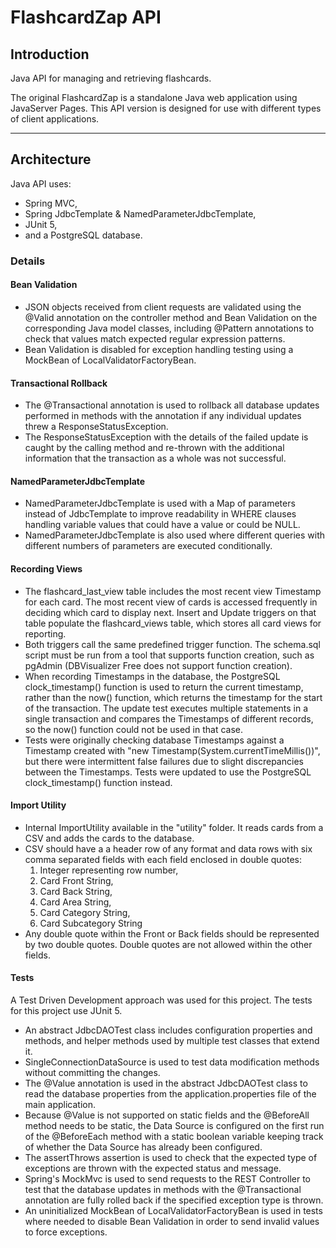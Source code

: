 # FlashcardZap API

## Introduction
Java API for managing and retrieving flashcards. 

The original FlashcardZap is a standalone Java web application using JavaServer Pages. This API version is designed for use with different types of client applications.

---
## Architecture

Java API uses:

- Spring MVC,
- Spring JdbcTemplate & NamedParameterJdbcTemplate,
- JUnit 5,
- and a PostgreSQL database.

### Details

#### Bean Validation

- JSON objects received from client requests are validated using the @Valid annotation on the controller method and Bean Validation on the corresponding Java model classes, including @Pattern annotations to check that values match expected regular expression patterns. 
- Bean Validation is disabled for exception handling testing using a MockBean of LocalValidatorFactoryBean.

#### Transactional Rollback

- The @Transactional annotation is used to rollback all database updates performed in methods with the annotation if any individual updates threw a ResponseStatusException.
- The ResponseStatusException with the details of the failed update is caught by the calling method and re-thrown with the additional information that the transaction as a whole was not successful.

#### NamedParameterJdbcTemplate

- NamedParameterJdbcTemplate is used with a Map of parameters instead of JdbcTemplate to improve readability in WHERE clauses handling variable values that could have a value or could be NULL.
- NamedParameterJdbcTemplate is also used where different queries with different numbers of parameters are executed conditionally.

#### Recording Views

- The flashcard_last_view table includes the most recent view Timestamp for each card. The most recent view of cards is accessed frequently in deciding which card to display next. Insert and Update triggers on that table populate the flashcard_views table, which stores all card views for reporting. 
- Both triggers call the same predefined trigger function. The schema.sql script must be run from a tool that supports function creation, such as pgAdmin (DBVisualizer Free does not support function creation).
- When recording Timestamps in the database, the PostgreSQL clock_timestamp() function is used to return the current timestamp, rather than the now() function, which returns the timestamp for the start of the transaction.  The update test executes multiple statements in a single transaction and compares the Timestamps of different records, so the now() function could not be used in that case.
- Tests were originally checking database Timestamps against a Timestamp created with "new Timestamp(System.currentTimeMillis())", but there were intermittent false failures due to slight discrepancies between the Timestamps. Tests were updated to use the PostgreSQL clock_timestamp() function instead.

#### Import Utility

- Internal ImportUtility available in the "utility" folder. It reads cards from a CSV and adds the cards to the database.
- CSV should have a a header row of any format and data rows with six comma separated fields with each field enclosed in double quotes:
    1. Integer representing row number,
    2. Card Front String,
    3. Card Back String,
    4. Card Area String,
    5. Card Category String,
    6. Card Subcategory String
- Any double quote within the Front or Back fields should be represented by two double quotes. Double quotes are not allowed within the other fields.

#### Tests

A Test Driven Development approach was used for this project. The tests for this project use JUnit 5. 

- An abstract JdbcDAOTest class includes configuration properties and methods, and helper methods used by multiple test classes that extend it.
- SingleConnectionDataSource is used to test data modification methods without committing the changes.
- The @Value annotation is used in the abstract JdbcDAOTest class to read the database properties from the application.properties file of the main application.
- Because @Value is not supported on static fields and the @BeforeAll method needs to be static, the Data Source is configured on the first run of the @BeforeEach method with a static boolean variable keeping track of whether the Data Source has already been configured. 
- The assertThrows assertion is used to check that the expected type of exceptions are thrown with the expected status and message.
- Spring's MockMvc is used to send requests to the REST Controller to test that the database updates in methods with the @Transactional annotation are fully rolled back if the specified exception type is thrown.
- An uninitialized MockBean of LocalValidatorFactoryBean is used in tests where needed to disable Bean Validation in order to send invalid values to force exceptions.
